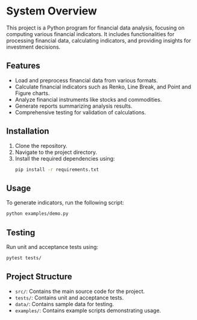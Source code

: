 # System Overview
This project is a Python program for financial data analysis, focusing on computing various financial indicators. It includes functionalities for processing financial data, calculating indicators, and providing insights for investment decisions.

## Features
- Load and preprocess financial data from various formats.
- Calculate financial indicators such as Renko, Line Break, and Point and Figure charts.
- Analyze financial instruments like stocks and commodities.
- Generate reports summarizing analysis results.
- Comprehensive testing for validation of calculations.

## Installation
1. Clone the repository.
2. Navigate to the project directory.
3. Install the required dependencies using:
   ```bash
   pip install -r requirements.txt
   ```

## Usage
To generate indicators, run the following script:
```bash
python examples/demo.py
```

## Testing
Run unit and acceptance tests using:
```bash
pytest tests/
```

## Project Structure
- `src/`: Contains the main source code for the project.
- `tests/`: Contains unit and acceptance tests.
- `data/`: Contains sample data for testing.
- `examples/`: Contains example scripts demonstrating usage.
